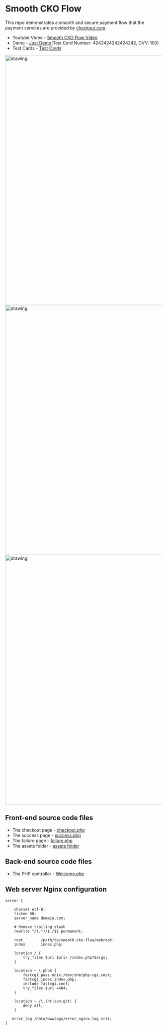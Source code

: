 # Smooth CKO Flow


This repo demonstrates a smooth and secure payment flow that the payment services are provided by [checkout.com](https://checkout.com).


* Youtube Video - [Smooth CKO Flow Video](https://www.youtube.com/watch?v=LvyTTd9nBj0)
* Demo - [Just Demo](https://scf.liutao.work)(Test Card Number: 4242424242424242, CVV: 100)
* Test Cards - [Test Cards](https://docs.checkout.com/testing/test-card-numbers)

<img src="https://raw.githubusercontent.com/liutaodotwork/smooth-cko-flow/master/webroot/assets/img/scf_desktop_1.jpeg" alt="drawing" width="800"/>
<img src="https://raw.githubusercontent.com/liutaodotwork/smooth-cko-flow/master/webroot/assets/img/scf_desktop_2.jpeg" alt="drawing" width="800"/>
<img src="https://raw.githubusercontent.com/liutaodotwork/smooth-cko-flow/master/webroot/assets/img/scf_desktop_3.jpeg" alt="drawing" width="800"/>

## Front-end source code files

* The checkout page - [checkout.php](https://github.com/liutaodotwork/smooth-cko-flow/blob/master/application/views/checkout.php)
* The success page - [success.php](https://github.com/liutaodotwork/smooth-cko-flow/blob/master/application/views/success.php)
* The failure page - [failure.php](https://github.com/liutaodotwork/smooth-cko-flow/blob/master/application/views/failure.php)
* The assets folder - [assets folder](https://github.com/liutaodotwork/smooth-cko-flow/tree/master/webroot/assets)


## Back-end source code files

* The PHP controller - [Welcome.php](https://github.com/liutaodotwork/smooth-cko-flow/blob/master/application/controllers/Welcome.php)


## Web server Nginx configuration

```
server {

    charset utf-8;
    listen 80;
    server_name domain.com;

    # Remove trailing slash
    rewrite ^/(.*)/$ /$1 permanent;

    root        /path/to/smooth-cko-flow/webroot;
    index       index.php;

    location / {
        try_files $uri $uri/ /index.php?$args;
    }

    location ~ \.php$ {
        fastcgi_pass unix:/dev/shm/php-cgi.sock;
        fastcgi_index index.php;
        include fastcgi.conf;
        try_files $uri =404;
    }

    location ~ /\.(ht|svn|git) {
        deny all;
    }

   error_log /data/wwwlogs/error_nginx.log crit;
}
```
